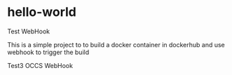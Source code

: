 # hello-world 
Test WebHook

This is a simple project to to build a docker container in dockerhub and use webhook to trigger the build


Test3 OCCS WebHook 


